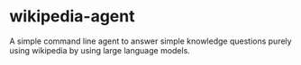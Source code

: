 # wikipedia-agent
A simple command line agent to answer simple knowledge questions purely using wikipedia by using large language models.
